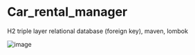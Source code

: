 # Car_rental_manager
H2 triple layer relational database (foreign key), maven, lombok

![image](https://user-images.githubusercontent.com/80157748/181877828-174de3db-74cf-4586-8200-6151d4872288.png)
